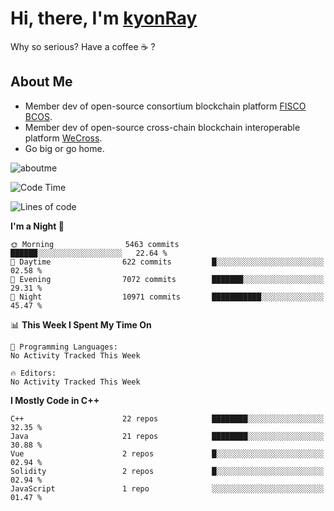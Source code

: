 # Hi, there, I'm [kyonRay](https://kyonRay.github.io)

Why so serious? Have a coffee ☕️ ?

## About Me

- Member dev of open-source consortium blockchain platform [FISCO BCOS](https://github.com/FISCO-BCOS).
- Member dev of open-source cross-chain blockchain interoperable platform [WeCross](https://github.com/WeBankBlockchain/WeCross).
- Go big or go home.

![aboutme](https://github-readme-stats.vercel.app/api?username=kyonRay&count_private=true&show_icons=true)

<!-- ![top-langs](https://github-readme-stats.vercel.app/api/top-langs/?username=kyonRay&layout=compact&hide=shell,html) -->

<!--START_SECTION:waka-->
![Code Time](http://img.shields.io/badge/Code%20Time-327%20hrs%2039%20mins-blue)

![Lines of code](https://img.shields.io/badge/From%20Hello%20World%20I%27ve%20Written-15.5%20million%20lines%20of%20code-blue)

**I'm a Night 🦉** 

```text
🌞 Morning                5463 commits        ██████░░░░░░░░░░░░░░░░░░░   22.64 % 
🌆 Daytime                622 commits         █░░░░░░░░░░░░░░░░░░░░░░░░   02.58 % 
🌃 Evening                7072 commits        ███████░░░░░░░░░░░░░░░░░░   29.31 % 
🌙 Night                  10971 commits       ███████████░░░░░░░░░░░░░░   45.47 % 
```


📊 **This Week I Spent My Time On** 

```text
💬 Programming Languages: 
No Activity Tracked This Week

🔥 Editors: 
No Activity Tracked This Week
```

**I Mostly Code in C++** 

```text
C++                      22 repos            ████████░░░░░░░░░░░░░░░░░   32.35 % 
Java                     21 repos            ████████░░░░░░░░░░░░░░░░░   30.88 % 
Vue                      2 repos             █░░░░░░░░░░░░░░░░░░░░░░░░   02.94 % 
Solidity                 2 repos             █░░░░░░░░░░░░░░░░░░░░░░░░   02.94 % 
JavaScript               1 repo              ░░░░░░░░░░░░░░░░░░░░░░░░░   01.47 % 
```




<!--END_SECTION:waka-->
